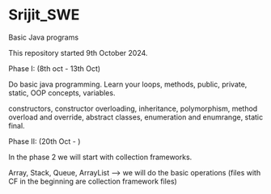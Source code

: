 # Srijit_SWE
Basic Java programs

This repository started 9th October 2024. 

Phase I: (8th oct - 13th Oct)

Do basic java programming. Learn your loops, methods, public, private, static, OOP concepts, variables.

constructors, constructor overloading, inheritance, polymorphism, method overload and override, abstract classes, enumeration and enumrange, static final.

Phase II: (20th Oct - )

In the phase 2 we will start with collection frameworks.

Array, Stack, Queue, ArrayList --> we will do the basic operations (files with CF in the beginning are collection framework files)
